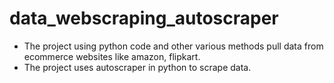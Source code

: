 # data_webscraping_autoscraper

* The project using python code and other various methods pull data from ecommerce websites like amazon, flipkart.
* The project uses autoscraper in python to scrape data.
